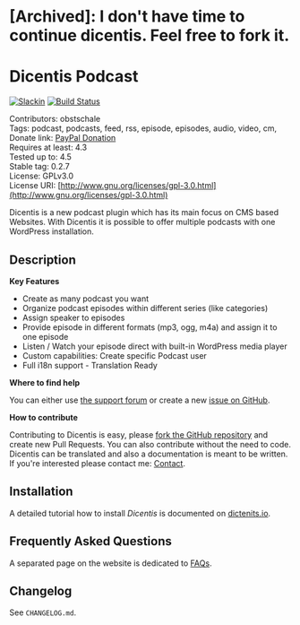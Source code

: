 # [Archived]: I don't have time to continue dicentis. Feel free to fork it.


# Dicentis Podcast

[![Slackin](http://slack.dicentis.io/badge.svg)](http://slack.dicentis.io)
[![Build Status](https://travis-ci.org/Dicentis/dicentis.svg?branch=master)](https://travis-ci.org/Dicentis/dicentis)

Contributors: obstschale  
Tags: podcast, podcasts, feed, rss, episode, episodes, audio, video, cm,  
Donate link: [PayPal Donation](http://bit.ly/hhb-paypal)  
Requires at least: 4.3  
Tested up to: 4.5  
Stable tag: 0.2.7  
License: GPLv3.0  
License URI: [http://www.gnu.org/licenses/gpl-3.0.html](http://www.gnu.org/licenses/gpl-3.0.html)

Dicentis is a new podcast plugin which has its main focus on CMS based Websites. With Dicentis it is possible to offer multiple podcasts with one WordPress installation.

## Description

**Key Features**

- Create as many podcast you want
- Organize podcast episodes within different series (like categories)
- Assign speaker to episodes
- Provide episode in different formats (mp3, ogg, m4a) and assign it to one episode
- Listen / Watch your episode direct with built-in WordPress media player
- Custom capabilities: Create specific Podcast user
- Full i18n support - Translation Ready

**Where to find help**

You can either use [the support forum](https://wordpress.org/support/plugin/dicentis-podcast) or create a new [issue on GitHub](https://github.com/Dicentis/dicentis/issues).

**How to contribute**

Contributing to Dicentis is easy, please [fork the GitHub repository](https://github.com/dicentis/dicentis) and create new Pull Requests. You can also contribute without the need to code. Dicentis can be translated and also a documentation is meant to be written. If you're interested please contact me: [Contact](http://dicentis.io/contact/).


## Installation
A detailed tutorial how to install _Dicentis_ is documented on [dictenits.io](http://dicentis.io/docs/install-dicentis).

## Frequently Asked Questions
A separated page on the website is dedicated to [FAQs](http://dicentis.io/faq).

## Changelog
See `CHANGELOG.md`.
